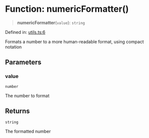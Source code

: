 # Function: numericFormatter()

> **numericFormatter**(`value`): `string`

Defined in: [utils.ts:6](https://github.com/GeoDaCenter/openassistant/blob/1b6e044b8153114911daa09cb063c51a2d620732/packages/common/src/utils.ts#L6)

Formats a number to a more human-readable format, using compact notation

## Parameters

### value

`number`

The number to format

## Returns

`string`

The formatted number

